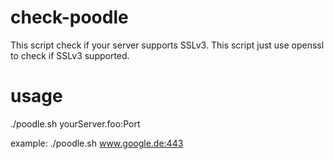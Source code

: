 check-poodle
============

This script check if your server supports SSLv3. This script just use openssl to check if SSLv3 supported.

usage
============
./poodle.sh yourServer.foo:Port

example:
./poodle.sh www.google.de:443
